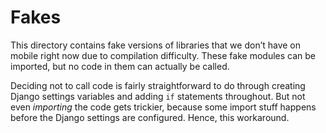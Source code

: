 # Fakes

This directory contains fake versions of libraries that we don’t have on
mobile right now due to compilation difficulty. These fake modules can be
imported, but no code in them can actually be called.

Deciding not to call code is fairly straightforward to do through creating
Django settings variables and adding `if` statements throughout. But not
even *importing* the code gets trickier, because some import stuff happens
before the Django settings are configured. Hence, this workaround.

